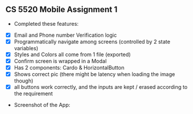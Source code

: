 ## CS 5520 Mobile Assignment 1

* Completed these features:

- [X] Email and Phone number Verification logic
- [X] Programmatically navigate among screens (controlled by 2 state variables)
- [X] Styles and Colors all come from 1 file (exported)
- [X] Confirm screen is wrapped in a Modal
- [X] Has 2 components: Cardo & HorizontalButton
- [X] Shows correct pic (there might be latency when loading the image though)
- [X] all buttons work correctly, and the inputs are kept / erased according to the requirement

* Screenshot of the App:

